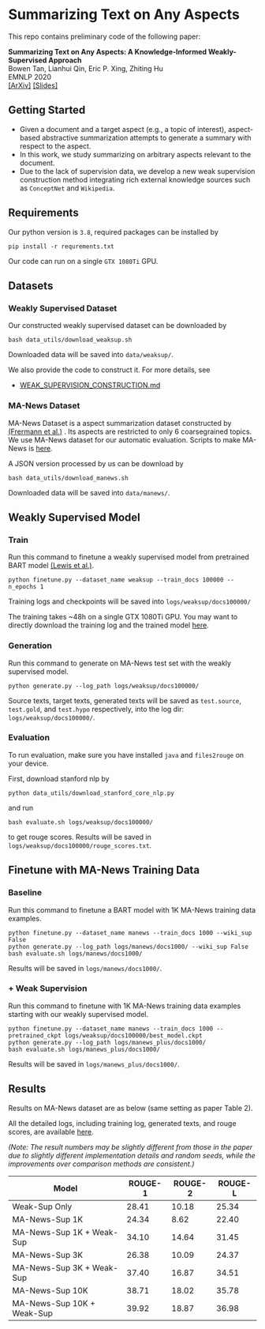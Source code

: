 # Summarizing Text on Any Aspects

This repo contains preliminary code of the following paper:

**Summarizing Text on Any Aspects: A Knowledge-Informed Weakly-Supervised Approach**\
Bowen Tan, Lianhui Qin, Eric P. Xing, Zhiting Hu \
EMNLP 2020 \
[[ArXiv]](https://arxiv.org/abs/2010.06792)
[[Slides]](https://drive.google.com/file/d/1i7HJOX16f54rYPgAtpkQ3FCXkVkmC0Cg/view?usp=sharing)


## Getting Started
* Given a document and a target aspect (e.g., a topic of interest), aspect-based abstractive summarization attempts to generate a summary with respect to the aspect.
* In this work, we study summarizing on arbitrary aspects relevant to the document.
* Due to the lack of supervision data, we develop a new weak supervision construction method integrating rich external knowledge sources such as ```ConceptNet``` and ```Wikipedia```.

## Requirements
Our python version is ```3.8```, required packages can be installed by
```shell
pip install -r requrements.txt
```
Our code can run on a single ```GTX 1080Ti``` GPU.

## Datasets
### Weakly Supervised Dataset
Our constructed weakly supervised dataset can be downloaded by 
```shell
bash data_utils/download_weaksup.sh
```
Downloaded data will be saved into ```data/weaksup/```.

We also provide the code to construct it. For more details, see
* [WEAK_SUPERVISION_CONSTRUCTION.md](WEAK_SUPERVISION_CONSTRUCTION.md)

### MA-News Dataset
MA-News Dataset is a aspect summarization dataset constructed by [(Frermann et al.)](https://www.aclweb.org/anthology/P19-1630/) . 
Its aspects are restricted to only 6 coarsegrained topics. We use MA-News dataset for our automatic evaluation. Scripts to make MA-News is [here](https://github.com/ColiLea/aspect_based_summarization).

A JSON version processed by us can be download by 
```shell
bash data_utils/download_manews.sh
```
Downloaded data will be saved into ```data/manews/```.


## Weakly Supervised Model
### Train
Run this command to finetune a weakly supervised model from pretrained BART model [(Lewis et al.)](https://arxiv.org/abs/1910.13461).
```shell
python finetune.py --dataset_name weaksup --train_docs 100000 --n_epochs 1
```
Training logs and checkpoints will be saved into ```logs/weaksup/docs100000/``` 

The training takes ~48h on a single GTX 1080Ti GPU. You may want to directly download the training log and the trained model [here](https://drive.google.com/file/d/1WziaFFQzTzsKtWj7tPQf67p_J53uiFkV/view?usp=sharing). 

### Generation
Run this command to generate on MA-News test set with the weakly supervised model.
```shell
python generate.py --log_path logs/weaksup/docs100000/
```
Source texts, target texts, generated texts will be saved as ```test.source```, ```test.gold```, and ```test.hypo``` respectively, into the log dir: ```logs/weaksup/docs100000/```.

### Evaluation
To run evaluation, make sure you have installed ```java``` and ```files2rouge``` on your device.

First, download stanford nlp by
```shell
python data_utils/download_stanford_core_nlp.py
```
and run 
```shell
bash evaluate.sh logs/weaksup/docs100000/
```
to get rouge scores. Results will be saved in ```logs/weaksup/docs100000/rouge_scores.txt```.

## Finetune with MA-News Training Data
### Baseline
Run this command to finetune a BART model with 1K MA-News training data examples.
```shell
python finetune.py --dataset_name manews --train_docs 1000 --wiki_sup False
python generate.py --log_path logs/manews/docs1000/ --wiki_sup False
bash evaluate.sh logs/manews/docs1000/
```
Results will be saved in ```logs/manews/docs1000/```.

### + Weak Supervision 
Run this command to finetune with 1K MA-News training data examples starting with our weakly supervised model.
```shell
python finetune.py --dataset_name manews --train_docs 1000 --pretrained_ckpt logs/weaksup/docs100000/best_model.ckpt
python generate.py --log_path logs/manews_plus/docs1000/
bash evaluate.sh logs/manews_plus/docs1000/
```
Results will be saved in ```logs/manews_plus/docs1000/```.


## Results

Results on MA-News dataset are as below (same setting as paper Table 2). 

All the detailed logs, including training log, generated texts, and rouge scores, are available [here](https://drive.google.com/file/d/1TuFhwR16GBWvw7yR33wLSY42AbNQ_tWI/view?usp=sharing).

*(Note: The result numbers may be slightly different from those in the paper due to slightly different implementation details and random seeds, while the improvements over comparison methods are consistent.)*


| Model                       | ROUGE-1 | ROUGE-2 | ROUGE-L |
|-----------------------------|---------|---------|---------|
| Weak-Sup Only               | 28.41   | 10.18   | 25.34   |
| MA-News-Sup 1K              | 24.34   | 8.62    | 22.40   |
| MA-News-Sup 1K + Weak-Sup   | 34.10   | 14.64   | 31.45   |
| MA-News-Sup 3K              | 26.38   | 10.09   | 24.37   |
| MA-News-Sup 3K + Weak-Sup   | 37.40   | 16.87   | 34.51   |
| MA-News-Sup 10K             | 38.71   | 18.02   | 35.78   |
| MA-News-Sup 10K  + Weak-Sup | 39.92   | 18.87   | 36.98   |
